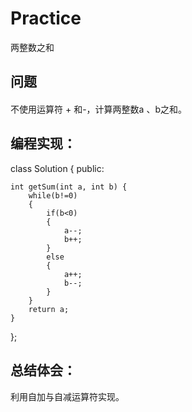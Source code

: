 # Practice
两整数之和
## 问题
#### 
不使用运算符 + 和-，计算两整数a 、b之和。
## 编程实现：
class Solution {
public:

    int getSum(int a, int b) {
        while(b!=0)
        {
            if(b<0)
            {
                a--;
                b++;
            }
            else
            {
                a++;
                b--;
            }
        }
        return a;
    }
};
## 总结体会：
利用自加与自减运算符实现。